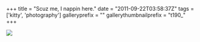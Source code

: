 +++
title = "Scuz me, I nappin here."
date = "2011-09-22T03:58:37Z"
tags = ['kitty', 'photography']
galleryprefix = ""
gallerythumbnailprefix = "t190_"
+++

![](/post/scuz-me-i-nappin-here/IMG_1100.jpeg)

